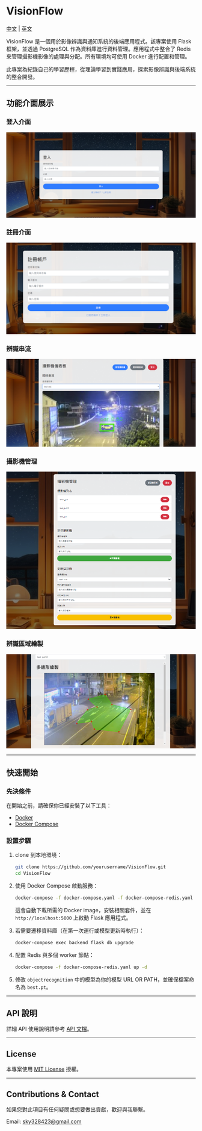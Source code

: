 # VisionFlow

[中文](https://github.com/dan246/VisionFlow/blob/main/README.md) | [英文](https://github.com/dan246/VisionFlow/blob/main/README_en.md)

VisionFlow 是一個用於影像辨識與通知系統的後端應用程式。該專案使用 Flask 框架，並透過 PostgreSQL 作為資料庫進行資料管理。應用程式中整合了 Redis 來管理攝影機影像的處理與分配。所有環境均可使用 Docker 進行配置和管理。

此專案為紀錄自己的學習歷程，從理論學習到實踐應用，探索影像辨識與後端系統的整合開發。

---

## 功能介面展示

### 登入介面
![登入介面](./readme_image/login.PNG)

### 註冊介面
![註冊介面](./readme_image/register.PNG)

### 辨識串流
![辨識串流](./readme_image/stream_interface.PNG)

### 攝影機管理
![攝影機管理](./readme_image/camera_management.PNG)

### 辨識區域繪製
![辨識區域繪製](./readme_image/detection_area.PNG)

---

## 快速開始

### 先決條件

在開始之前，請確保你已經安裝了以下工具：

- [Docker](https://www.docker.com/)
- [Docker Compose](https://docs.docker.com/compose/)

### 設置步驟

1. clone 到本地環境：

    ```bash
    git clone https://github.com/yourusername/VisionFlow.git
    cd VisionFlow
    ```

2. 使用 Docker Compose 啟動服務：

    ```bash
    docker-compose -f docker-compose.yaml -f docker-compose-redis.yaml up -d
    ```

    這會自動下載所需的 Docker image，安裝相關套件，並在 `http://localhost:5000` 上啟動 Flask 應用程式。

3. 若需要遷移資料庫（在第一次運行或模型更新時執行）：

    ```bash
    docker-compose exec backend flask db upgrade
    ```

4. 配置 Redis 與多個 worker 節點：

    ```bash
    docker-compose -f docker-compose-redis.yaml up -d
    ```

5. 修改 `objectrecognition` 中的模型為你的模型 URL OR PATH，並確保檔案命名為 `best.pt`。

---

## API 說明

詳細 API 使用說明請參考 [API 文檔](./API_Doc.md)。

---

## License

本專案使用 [MIT License](LICENSE) 授權。

---

## Contributions & Contact
如果您對此項目有任何疑問或想要做出貢獻，歡迎與我聯繫。

Email: sky328423@gmail.com
